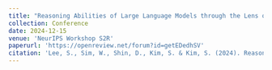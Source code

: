 ```yaml
---
title: "Reasoning Abilities of Large Language Models through the Lens of Abstraction and Reasoning"
collection: Conference
date: 2024-12-15
venue: 'NeurIPS Workshop S2R'
paperurl: 'https://openreview.net/forum?id=getEDedhSV'
citation: 'Lee, S., Sim, W., Shin, D., Kim, S. & Kim, S. (2024). Reasoning Abilities of Large Language Models through the Lens of Abstraction and Reasoning. NeurIPS Workshop S2R.'
---
```

